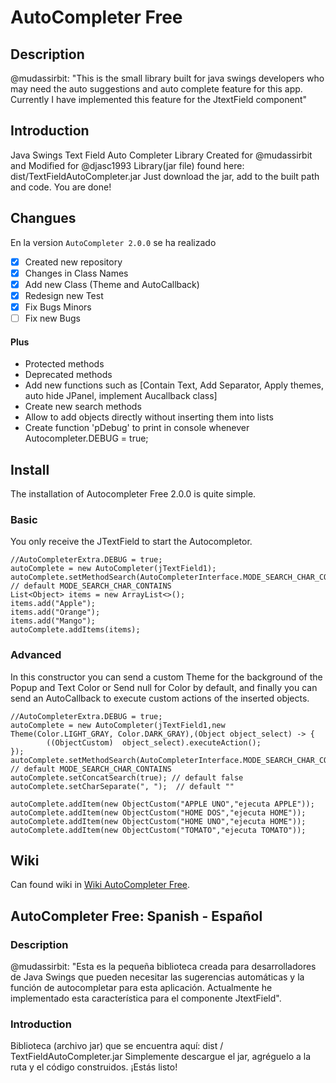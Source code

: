 # AutoCompleter Free
## Description
@mudassirbit: "This is the small library built for java swings developers who may need the auto suggestions and auto complete feature for this app. Currently I have implemented this feature for the JtextField component"

## Introduction
Java Swings Text Field Auto Completer Library Created for @mudassirbit and Modified for @djasc1993
Library(jar file) found here: dist/TextFieldAutoCompleter.jar
Just download the jar, add to the built path and code.
You are done!
## Changues
En la version `AutoCompleter 2.0.0` se ha realizado
- [x] Created new repository
- [x] Changes in Class Names
- [x] Add new Class (Theme and AutoCallback)
- [x] Redesign new Test
- [x] Fix Bugs Minors
- [ ] Fix new Bugs

#### Plus
- Protected methods
- Deprecated methods
- Add new functions such as [Contain Text, Add Separator, Apply themes, auto hide JPanel, implement Aucallback class]
- Create new search methods
- Allow to add objects directly without inserting them into lists
- Create function 'pDebug' to print in console whenever Autocompleter.DEBUG = true;

## Install
The installation of Autocompleter Free 2.0.0 is quite simple.
### Basic
You only receive the JTextField to start the Autocompletor.

```
//AutoCompleterExtra.DEBUG = true;
autoComplete = new AutoCompleter(jTextField1);
autoComplete.setMethodSearch(AutoCompleterInterface.MODE_SEARCH_CHAR_CONTAINS); // default MODE_SEARCH_CHAR_CONTAINS
List<Object> items = new ArrayList<>();
items.add("Apple");
items.add("Orange");
items.add("Mango");
autoComplete.addItems(items);
```
### Advanced

In this constructor you can send a custom Theme for the background of the Popup and Text Color or Send null for Color by default, and finally you can send an AutoCallback to execute custom actions of the inserted objects.
```
//AutoCompleterExtra.DEBUG = true;
autoComplete = new AutoCompleter(jTextField1,new Theme(Color.LIGHT_GRAY, Color.DARK_GRAY),(Object object_select) -> {
        ((ObjectCustom)  object_select).executeAction();
});
autoComplete.setMethodSearch(AutoCompleterInterface.MODE_SEARCH_CHAR_CONTAINS); // default MODE_SEARCH_CHAR_CONTAINS
autoComplete.setConcatSearch(true); // default false
autoComplete.setCharSeparate(", ");  // default ""

autoComplete.addItem(new ObjectCustom("APPLE UNO","ejecuta APPLE"));
autoComplete.addItem(new ObjectCustom("HOME DOS","ejecuta HOME"));
autoComplete.addItem(new ObjectCustom("HOME UNO","ejecuta HOME"));
autoComplete.addItem(new ObjectCustom("TOMATO","ejecuta TOMATO"));
```

## Wiki
Can found wiki in [Wiki AutoCompleter Free](https://github.com/djasc1993/AutocompletorJava/wiki).

## AutoCompleter Free: Spanish - Español
### Description
@mudassirbit: "Esta es la pequeña biblioteca creada para desarrolladores de Java Swings que pueden necesitar las sugerencias automáticas y la función de autocompletar para esta aplicación. Actualmente he implementado esta característica para el componente JtextField".
### Introduction
Biblioteca (archivo jar) que se encuentra aquí: dist / TextFieldAutoCompleter.jar
Simplemente descargue el jar, agréguelo a la ruta y el código construidos.
¡Estás listo!
 

